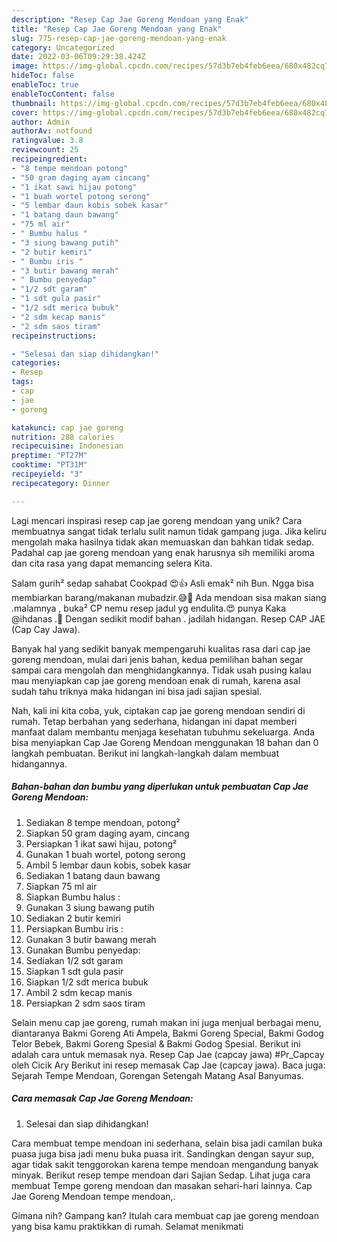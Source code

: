 ```yaml
---
description: "Resep Cap Jae Goreng Mendoan yang Enak"
title: "Resep Cap Jae Goreng Mendoan yang Enak"
slug: 775-resep-cap-jae-goreng-mendoan-yang-enak
category: Uncategorized
date: 2022-03-06T09:29:38.424Z
image: https://img-global.cpcdn.com/recipes/57d3b7eb4feb6eea/680x482cq70/cap-jae-goreng-mendoan-foto-resep-utama.jpg
hideToc: false
enableToc: true
enableTocContent: false
thumbnail: https://img-global.cpcdn.com/recipes/57d3b7eb4feb6eea/680x482cq70/cap-jae-goreng-mendoan-foto-resep-utama.jpg
cover: https://img-global.cpcdn.com/recipes/57d3b7eb4feb6eea/680x482cq70/cap-jae-goreng-mendoan-foto-resep-utama.jpg
author: Admin
authorAv: notfound
ratingvalue: 3.8
reviewcount: 25
recipeingredient:
- "8 tempe mendoan potong"
- "50 gram daging ayam cincang"
- "1 ikat sawi hijau potong"
- "1 buah wortel potong serong"
- "5 lembar daun kobis sobek kasar"
- "1 batang daun bawang"
- "75 ml air"
- " Bumbu halus "
- "3 siung bawang putih"
- "2 butir kemiri"
- " Bumbu iris "
- "3 butir bawang merah"
- " Bumbu penyedap"
- "1/2 sdt garam"
- "1 sdt gula pasir"
- "1/2 sdt merica bubuk"
- "2 sdm kecap manis"
- "2 sdm saos tiram"
recipeinstructions:

- "Selesai dan siap dihidangkan!"
categories:
- Resep
tags:
- cap
- jae
- goreng

katakunci: cap jae goreng 
nutrition: 288 calories
recipecuisine: Indonesian
preptime: "PT27M"
cooktime: "PT31M"
recipeyield: "3"
recipecategory: Dinner

---
```





Lagi mencari inspirasi resep cap jae goreng mendoan yang unik? Cara membuatnya sangat tidak terlalu sulit namun tidak gampang juga. Jika keliru mengolah maka hasilnya tidak akan memuaskan dan bahkan tidak sedap. Padahal cap jae goreng mendoan yang enak harusnya sih memiliki aroma dan cita rasa yang dapat memancing selera Kita.





Salam gurih² sedap sahabat Cookpad 😍👍 Asli emak² nih Bun. Ngga bisa membiarkan barang/makanan mubadzir.😅🤭 Ada mendoan sisa makan siang .malamnya , buka² CP nemu resep jadul yg endulita.😍 punya Kaka @ihdanas .🙏 Dengan sedikit modif bahan . jadilah hidangan. Resep CAP JAE (Cap Cay Jawa).

Banyak hal yang sedikit banyak mempengaruhi kualitas rasa dari cap jae goreng mendoan, mulai dari jenis bahan, kedua pemilihan bahan segar sampai cara mengolah dan menghidangkannya. Tidak usah pusing kalau mau menyiapkan cap jae goreng mendoan enak di rumah, karena asal sudah tahu triknya maka hidangan ini bisa jadi sajian spesial.






Nah, kali ini kita coba, yuk, ciptakan cap jae goreng mendoan sendiri di rumah. Tetap berbahan yang sederhana, hidangan ini dapat memberi manfaat dalam membantu menjaga kesehatan tubuhmu sekeluarga. Anda bisa menyiapkan Cap Jae Goreng Mendoan menggunakan 18 bahan dan 0 langkah pembuatan. Berikut ini langkah-langkah dalam membuat hidangannya.

<!--inarticleads1-->

##### Bahan-bahan dan bumbu yang diperlukan untuk pembuatan Cap Jae Goreng Mendoan:

1. Sediakan 8 tempe mendoan, potong²
1. Siapkan 50 gram daging ayam, cincang
1. Persiapkan 1 ikat sawi hijau, potong²
1. Gunakan 1 buah wortel, potong serong
1. Ambil 5 lembar daun kobis, sobek kasar
1. Sediakan 1 batang daun bawang
1. Siapkan 75 ml air
1. Siapkan  Bumbu halus :
1. Gunakan 3 siung bawang putih
1. Sediakan 2 butir kemiri
1. Persiapkan  Bumbu iris :
1. Gunakan 3 butir bawang merah
1. Gunakan  Bumbu penyedap:
1. Sediakan 1/2 sdt garam
1. Siapkan 1 sdt gula pasir
1. Siapkan 1/2 sdt merica bubuk
1. Ambil 2 sdm kecap manis
1. Persiapkan 2 sdm saos tiram


Selain menu cap jae goreng, rumah makan ini juga menjual berbagai menu, diantaranya Bakmi Goreng Ati Ampela, Bakmi Goreng Special, Bakmi Godog Telor Bebek, Bakmi Goreng Spesial &amp; Bakmi Godog Spesial. Berikut ini adalah cara untuk memasak nya. Resep Cap Jae (capcay jawa) #Pr_Capcay oleh Cicik Ary Berikut ini resep memasak Cap Jae (capcay jawa). Baca juga: Sejarah Tempe Mendoan, Gorengan Setengah Matang Asal Banyumas. 

<!--inarticleads2-->

##### Cara memasak Cap Jae Goreng Mendoan:


1. Selesai dan siap dihidangkan!

Cara membuat tempe mendoan ini sederhana, selain bisa jadi camilan buka puasa juga bisa jadi menu buka puasa irit. Sandingkan dengan sayur sup, agar tidak sakit tenggorokan karena tempe mendoan mengandung banyak minyak. Berikut resep tempe mendoan dari Sajian Sedap. Lihat juga cara membuat Tempe goreng mendoan dan masakan sehari-hari lainnya. Cap Jae Goreng Mendoan tempe mendoan,. 

Gimana nih? Gampang kan? Itulah cara membuat cap jae goreng mendoan yang bisa kamu praktikkan di rumah. Selamat menikmati
